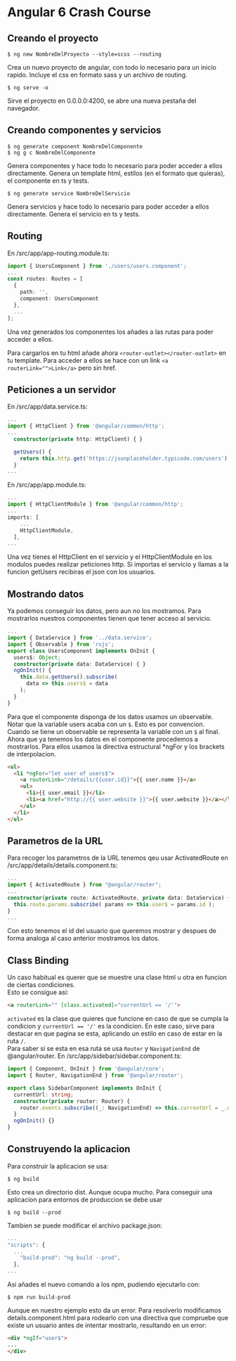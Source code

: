 # Angular 6 Crash Course

## Creando el proyecto

```console
$ ng new NombreDelProyecto --style=scss --routing
```

Crea un nuevo proyecto de angular, con todo lo necesario para un inicio rapido. Incluye el css en formato sass y un archivo de routing.

```console
$ ng serve -o
```

Sirve el proyecto en 0.0.0.0:4200, se abre una nueva pestaña del navegador.

## Creando componentes y servicios

```console
$ ng generate component NombreDelComponente
$ ng g c NombreDelComponente
```

Genera componentes y hace todo lo necesario para poder acceder a ellos directamente. Genera un template html, estilos (en el formato que quieras), el componente en ts y tests.

```console
$ ng generate service NombreDelServicio
```

Genera servicios y hace todo lo necesario para poder acceder a ellos directamente. Genera el servicio en ts y tests.

## Routing
En  /src/app/app-routing.module.ts:

```typescript
import { UsersComponent } from './users/users.component';
...
const routes: Routes = [
  {
    path: '',
    component: UsersComponent
  },
  ...
];
```

Una vez generados los componentes los añades a las rutas para poder acceder a ellos.

Para cargarlos en tu html añade ahora ```<router-outlet></router-outlet>``` en tu template. Para acceder a ellos se hace con un link ```<a routerLink="">Link</a>``` pero sin href.

## Peticiones a un servidor

En /src/app/data.service.ts:

```typescript
...
import { HttpClient } from '@angular/common/http';
...
  constructor(private http: HttpClient) { }

  getUsers() {
    return this.http.get('https://jsonplaceholder.typicode.com/users')
  }
...
```

En /src/app/app.module.ts:

```typescript
...
import { HttpClientModule } from '@angular/common/http';
...
imports: [
    ...
    HttpClientModule,  
  ],
...
```

Una vez tienes el HttpClient en el servicio y el HttpClientModule en los modulos puedes realizar peticiones http. Si importas el servicio y llamas a la funcion getUsers recibiras el json con los usuarios.

## Mostrando datos
Ya podemos conseguir los datos, pero aun no los mostramos. Para mostrarlos nuestros componentes tienen que tener acceso al servicio.

```typescript
...
import { DataService } from '../data.service';
import { Observable } from 'rxjs';
export class UsersComponent implements OnInit {
  users$: Object;
  constructor(private data: DataService) { }
  ngOnInit() {
    this.data.getUsers().subscribe(
      data => this.users$ = data 
    );
  }
}
```

Para que el componente disponga de los datos usamos un observable. Notar que la variable users acaba con un ```$```. Esto es por convencion. Cuando se tiene un observable se representa la variable con un ```$``` al final.  
Ahora que ya tenemos los datos en el componente procedemos a mostrarlos. Para ellos usamos la directiva estructural *ngFor y los brackets de interpolacion.

```html
<ul>
  <li *ngFor="let user of users$">
    <a routerLink="/details/{{user.id}}">{{ user.name }}</a>
    <ul>
      <li>{{ user.email }}</li>
      <li><a href="http://{{ user.website }}">{{ user.website }}</a></li>
    </ul>
  </li>
</ul>
```

## Parametros de la URL

Para recoger los parametros de la URL tenemos qeu usar ActivatedRoute en /src/app/details/details.component.ts:

```typescript
...
import { ActivatedRoute } from "@angular/router";
...
constructor(private route: ActivatedRoute, private data: DataService) { 
  this.route.params.subscribe( params => this.user$ = params.id );
}
...
```

Con esto tenemos el id del usuario que queremos mostrar y despues de forma analoga al caso anterior mostramos los datos.

## Class Binding

Un caso habitual es querer que se muestre una clase html u otra en funcion de ciertas condiciones.  
Esto se consigue asi:

```html
<a routerLink="" [class.activated]="currentUrl == '/'">
```

```activated``` es la clase que quieres que funcione en caso de que se cumpla la condicion y ```currentUrl == '/'``` es la condicion. En este caso, sirve para destacar en que pagina se esta, aplicando un estilo en caso de estar en la ruta ```/```.  
Para saber si se esta en esa ruta se usa ```Router``` y ```NavigationEnd``` de @angular/router. En /src/app/sidebar/sidebar.component.ts:

```typescript
import { Component, OnInit } from '@angular/core';
import { Router, NavigationEnd } from '@angular/router';

export class SidebarComponent implements OnInit {
  currentUrl: string;
  constructor(private router: Router) {
    router.events.subscribe((_: NavigationEnd) => this.currentUrl = _.url);
  }
  ngOnInit() {}
}
```

## Construyendo la aplicacion

Para construir la aplicacion se usa:

```console
$ ng build
```

Esto crea un directorio dist. Aunque ocupa mucho. Para conseguir una aplicacion para entornos de produccion se debe usar

```console
$ ng build --prod
```

Tambien se puede modificar el archivo package.json:

```javascript
...
"scripts": {
  ...
    "build-prod": "ng build --prod",
  },
...
```

Asi añades el nuevo comando a los npm, pudiendo ejecutarlo con:

```console
$ npm run build-prod
```

Aunque en nuestro ejemplo esto da un error. Para resolverlo modificamos details.component.html para rodearlo con una directiva que compruebe que existe un usuario antes de intentar mostrarlo, resultando en un error:

```html
<div *ngIf="user$">
...
</div>
```
